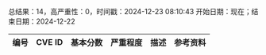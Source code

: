 总结果：14，高严重性：0，时间戳：2024-12-23 08:10:43
开始日期：现在；结束日期：2024-12-22

| 编号 | CVE ID | 基本分数 | 严重程度 | 描述 | 参考资料 |
|-----|--------|------------|----------|-------------|------------|
